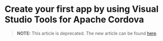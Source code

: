 <properties
   pageTitle="Create your first app by using Visual Studio Tools for Apache Cordova | Cordova"
   description="description"
   services="na"
   documentationCenter=""
   authors="Mikejo5000"
   tags=""/>
<tags
   ms.service="na"
   ms.devlang="javascript"
   ms.topic="article"
   ms.tgt_pltfrm="mobile-multiple"
   ms.workload="na"
   ms.date="09/10/2015"
   ms.author="mikejo"/>

# Create your first app by using Visual Studio Tools for Apache Cordova

> **NOTE:** This article is deprecated. The new article can be found [here](/articles/getting-started/create-first-app-using-vs-tools-apache-cordova.md).
